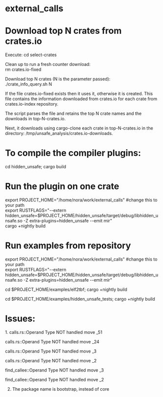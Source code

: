 # external_calls

<h1>Download top N crates from crates.io</h1>

Execute: cd select-crates

Clean up to run a fresh counter download:<br>
rm crates.io-fixed

Download top N crates (N is the parameter passed): <br>
./crate_info_query.sh N

If the file crates.io-fixed exists then it uses it, otherwise it is created. This file contains the information downloaded from crates.io for each crate from crates.io-index repository.

The script parses the file and retains the top N crate names and the downloads in top-N-crates.io.

Next, it downloads using cargo-clone each crate in top-N-crates.io in the directory: /tmp/unsafe_analysis/crates.io-downloads.

<h1>To compile the compiler plugins: </h1>

cd hidden_unsafe; cargo build

<h1>Run the plugin on one crate</h1>
export PROJECT_HOME="/home/nora/work/external_calls" #change this to your path<br>
export RUSTFLAGS="--extern hidden_unsafe=$PROJECT_HOME/hidden_unsafe/target/debug/libhidden_unsafe.so -Z extra-plugins=hidden_unsafe  --emit mir"<br>
cargo +nightly build

<h1>Run examples from repository</h1>
export PROJECT_HOME="/home/nora/work/external_calls" #change this to your path<br>
export RUSTFLAGS="--extern hidden_unsafe=$PROJECT_HOME/hidden_unsafe/target/debug/libhidden_unsafe.so -Z extra-plugins=hidden_unsafe  --emit mir"<br>

cd $PROJECT_HOME/examples/elf2tbf; cargo +nightly build

cd $PROJECT_HOME/examples/hidden_unsafe_tests; cargo +nightly build

<h1>Issues:</h1>
1. calls.rs::Operand Type NOT handled move _51

calls.rs::Operand Type NOT handled move _24

calls.rs::Operand Type NOT handled move _3

calls.rs::Operand Type NOT handled move _2

find_callee::Operand Type NOT handled move _3

find_callee::Operand Type NOT handled move _2

2. The package name is bootstrap, instead of core
